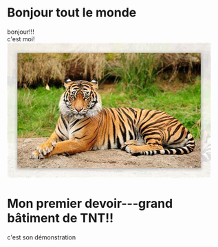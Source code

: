 # Bonjour tout le monde
bonjour!!!\
c'est moi!\
![rararara](https://github.com/ophwsjtu18/ohw22s/blob/main/OIP-C.jpg)

# Mon premier devoir---grand bâtiment de TNT!!
c'est son démonstration
![]()
